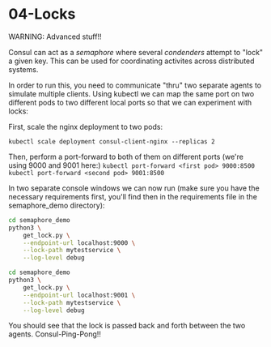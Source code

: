 # 04-Locks

WARNING: Advanced stuff!!


Consul can act as a _semaphore_ where several _condenders_ attempt to "lock" a given key. This can be used for coordinating activites across distributed systems.

In order to run this, you need to communicate "thru" two separate agents to simulate multiple clients. Using kubectl we can map the same port on two different pods to two different local ports so that we can experiment with locks:

First, scale the nginx deployment to two pods:   

`kubectl scale deployment consul-client-nginx --replicas 2`

Then, perform a port-forward to both of them on different ports (we're using 9000 and 9001 here:)
`kubectl port-forward <first pod> 9000:8500`
`kubectl port-forward <second pod> 9001:8500`

In two separate console windows we can now run (make sure you have the necessary requirements first, you'll find then in the requirements file in the semaphore_demo directory):

```bash
cd semaphore_demo
python3 \
    get_lock.py \
    --endpoint-url localhost:9000 \
    --lock-path mytestservice \
    --log-level debug
```

```bash
cd semaphore_demo
python3 \
    get_lock.py \
    --endpoint-url localhost:9001 \
    --lock-path mytestservice \
    --log-level debug
```

You should see that the lock is passed back and forth between the two agents. Consul-Ping-Pong!!



